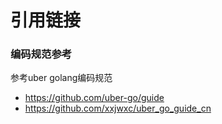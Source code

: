 # 引用链接

### 编码规范参考
参考uber golang编码规范
* https://github.com/uber-go/guide
* https://github.com/xxjwxc/uber_go_guide_cn